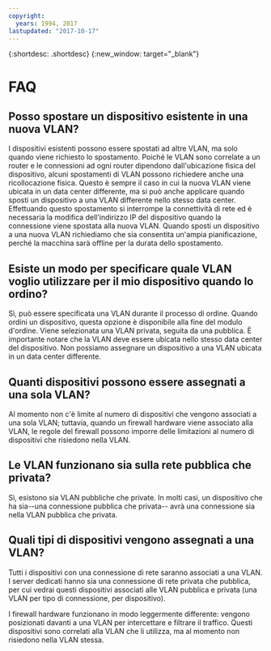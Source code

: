 ```yaml
---
copyright:
  years: 1994, 2017
lastupdated: "2017-10-17"
---
```

{:shortdesc: .shortdesc}
{:new_window: target="_blank"}

# FAQ


## Posso spostare un dispositivo esistente in una nuova VLAN?

I dispositivi esistenti possono essere spostati ad altre VLAN, ma solo quando viene richiesto lo spostamento. Poiché le VLAN sono correlate a un router e le connessioni ad ogni router dipendono dall'ubicazione fisica del dispositivo, alcuni spostamenti di VLAN possono richiedere anche una ricollocazione fisica. Questo è sempre il caso in cui la nuova VLAN viene ubicata in un data center differente, ma si può anche applicare quando sposti un dispositivo a una VLAN differente nello stesso data center. Effettuando questo spostamento si interrompe la connettività di rete ed è necessaria la modifica dell'indirizzo IP del dispositivo quando la connessione viene spostata alla nuova VLAN. Quando sposti un dispositivo a una nuova VLAN richiediamo che sia consentita un'ampia pianificazione, perché la macchina sarà offline per la durata dello spostamento.


## Esiste un modo per specificare quale VLAN voglio utilizzare per il mio dispositivo quando lo ordino?

Sì, può essere specificata una VLAN durante il processo di ordine. Quando ordini un dispositivo, questa opzione è disponibile alla fine del modulo d'ordine. Viene selezionata una VLAN privata, seguita da una pubblica. È importante notare che la VLAN deve essere ubicata nello stesso data center del dispositivo. Non possiamo assegnare un dispositivo a una VLAN ubicata in un data center differente.

## Quanti dispositivi possono essere assegnati a una sola VLAN?

Al momento non c'è limite al numero di dispositivi che vengono associati a una sola VLAN; tuttavia, quando un firewall hardware viene associato alla VLAN, le regole del firewall possono imporre delle limitazioni al numero di dispositivi che risiedono nella VLAN.

## Le VLAN funzionano sia sulla rete pubblica che privata?

Sì, esistono sia VLAN pubbliche che private. In molti casi, un dispositivo che ha sia--una connessione pubblica che privata-- avrà una connessione sia nella VLAN pubblica che privata.

## Quali tipi di dispositivi vengono assegnati a una VLAN?

Tutti i dispositivi con una connessione di rete saranno associati a una VLAN. I server dedicati hanno sia una connessione di rete privata che pubblica, per cui vedrai questi dispositivi associati alle VLAN pubblica e privata (una VLAN per tipo di connessione, per dispositivo).

I firewall hardware funzionano in modo leggermente differente: vengono posizionati davanti a una VLAN per intercettare e filtrare il traffico. Questi dispositivi sono correlati alla VLAN che li utilizza, ma al momento non risiedono nella VLAN stessa.
